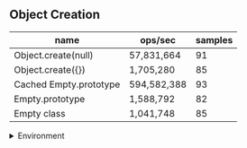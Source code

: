 ## Object Creation

|name|ops/sec|samples|
|-|-|-|
|Object.create(null)|57,831,664|91|
|Object.create({})|1,705,280|85|
|Cached Empty.prototype|594,582,388|93|
|Empty.prototype|1,588,792|82|
|Empty class|1,041,748|85|


<details>
<summary>Environment</summary>

* __Machine:__ linux x64 | 2 vCPUs | 6.8GB Mem
* __Run:__ Tue Oct 24 2023 16:37:26 GMT+0000 (Coordinated Universal Time)
</details>

<!--
{"environment":{"platform":"linux","arch":"x64","cpus":2,"totalMemory":6.7597503662109375},"benchmarks":[{"name":"Object.create(null)","opsSec":57831664.10615759,"samples":6},{"name":"Object.create({})","opsSec":1705280.1462172822,"samples":4},{"name":"Cached Empty.prototype","opsSec":594582388.0398751,"samples":6},{"name":"Empty.prototype","opsSec":1588791.5314290123,"samples":4},{"name":"Empty class","opsSec":1041748.0535464233,"samples":3}]}-->
